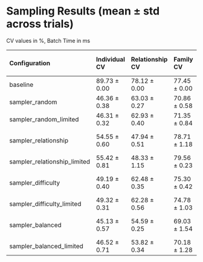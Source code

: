 # Sampling Results (mean ± std across trials)

CV values in %, Batch Time in ms

| Configuration                | Individual CV   | Relationship CV   | Family CV    | Batch Time (s)   |
|:-----------------------------|:----------------|:------------------|:-------------|:-----------------|
| baseline                     | 89.73 ± 0.00    | 78.12 ± 0.00      | 77.45 ± 0.00 | 0.0 ± 0.0        |
| sampler_random               | 46.36 ± 0.38    | 63.03 ± 0.27      | 70.86 ± 0.58 | 5.3 ± 0.4        |
| sampler_random_limited       | 46.31 ± 0.32    | 62.93 ± 0.40      | 71.35 ± 0.84 | 5.5 ± 0.3        |
| sampler_relationship         | 54.55 ± 0.60    | 47.94 ± 0.51      | 78.71 ± 1.18 | 164.1 ± 13.3     |
| sampler_relationship_limited | 55.42 ± 0.81    | 48.33 ± 1.15      | 79.56 ± 0.23 | 25.3 ± 2.6       |
| sampler_difficulty           | 49.19 ± 0.40    | 62.48 ± 0.35      | 75.30 ± 0.42 | 164.7 ± 18.5     |
| sampler_difficulty_limited   | 49.32 ± 0.31    | 62.28 ± 0.56      | 74.78 ± 1.03 | 27.4 ± 3.4       |
| sampler_balanced             | 45.13 ± 0.57    | 54.59 ± 0.25      | 69.03 ± 1.54 | 180.3 ± 16.6     |
| sampler_balanced_limited     | 46.52 ± 0.71    | 53.82 ± 0.34      | 70.18 ± 1.28 | 27.4 ± 3.2       |
